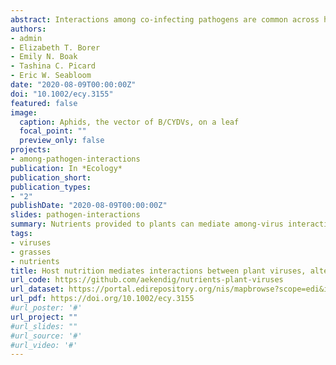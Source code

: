 ```yaml
---
abstract: Interactions among co‐infecting pathogens are common across host taxa and can affect infectious disease dynamics. Host nutrition can mediate these among‐pathogen interactions, altering the establishment and growth of pathogens within hosts. It is unclear, however, how nutrition‐mediated among‐pathogen interactions affect transmission and the spread of disease through populations. We manipulated the nitrogen (N) and phosphorus (P) supplies to oat plants in growth chambers and evaluated interactions between two aphid‐vectored Barley and Cereal Yellow Dwarf Viruses, PAV and RPV. We quantified the effect of each virus on the other’s establishment, within‐plant density, and transmission. Co‐inoculation significantly increased PAV density when N and P supplies were low and tended to increase RPV density when N supply was high. Co‐infection increased PAV transmission when N and P supplies were low and tended to increase RPV transmission when N supply was high. Despite the parallels between the effects of among‐pathogen interactions on density and transmission, changes in virus density only partially explained changes in transmission, suggesting that virus density–independent processes contribute to transmission. A mathematical model describing the spread of two viruses through a plant population, parameterized with empirically derived transmission values, demonstrated that nutrition‐mediated among‐pathogen interactions could affect disease spread. Interactions that altered transmission through virus density–independent processes determined overall disease dynamics. Our work suggests that host nutrition alters disease spread through among‐pathogen interactions that modify transmission.
authors:
- admin
- Elizabeth T. Borer  
- Emily N. Boak  
- Tashina C. Picard  
- Eric W. Seabloom
date: "2020-08-09T00:00:00Z"
doi: "10.1002/ecy.3155"
featured: false
image:
  caption: Aphids, the vector of B/CYDVs, on a leaf
  focal_point: ""
  preview_only: false
projects:
- among-pathogen-interactions
publication: In *Ecology*
publication_short:
publication_types:
- "2"
publishDate: "2020-08-09T00:00:00Z"
slides: pathogen-interactions
summary: Nutrients provided to plants can mediate among-virus interactions and transmission to new plants.
tags:
- viruses
- grasses
- nutrients
title: Host nutrition mediates interactions between plant viruses, altering transmission and predicted disease spread
url_code: https://github.com/aekendig/nutrients-plant-viruses
url_dataset: https://portal.edirepository.org/nis/mapbrowse?scope=edi&identifier=411&revision=2
url_pdf: https://doi.org/10.1002/ecy.3155
#url_poster: '#'
url_project: ""
#url_slides: ""
#url_source: '#'
#url_video: '#'
---
```


